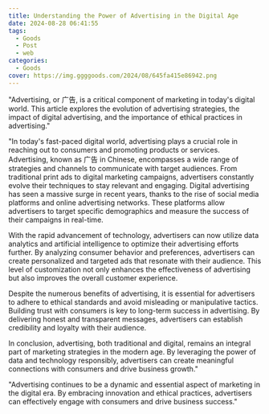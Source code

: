 ```yaml
---
title: Understanding the Power of Advertising in the Digital Age
date: 2024-08-28 06:41:55
tags:
  - Goods
  - Post
  - web
categories:
  - Goods
cover: https://img.ggggoods.com/2024/08/645fa415e86942.png
---
```


"Advertising, or 广告, is a critical component of marketing in today's digital world. This article explores the evolution of advertising strategies, the impact of digital advertising, and the importance of ethical practices in advertising."

"In today's fast-paced digital world, advertising plays a crucial role in reaching out to consumers and promoting products or services. Advertising, known as 广告 in Chinese, encompasses a wide range of strategies and channels to communicate with target audiences. From traditional print ads to digital marketing campaigns, advertisers constantly evolve their techniques to stay relevant and engaging. Digital advertising has seen a massive surge in recent years, thanks to the rise of social media platforms and online advertising networks. These platforms allow advertisers to target specific demographics and measure the success of their campaigns in real-time.

With the rapid advancement of technology, advertisers can now utilize data analytics and artificial intelligence to optimize their advertising efforts further. By analyzing consumer behavior and preferences, advertisers can create personalized and targeted ads that resonate with their audience. This level of customization not only enhances the effectiveness of advertising but also improves the overall customer experience.

Despite the numerous benefits of advertising, it is essential for advertisers to adhere to ethical standards and avoid misleading or manipulative tactics. Building trust with consumers is key to long-term success in advertising. By delivering honest and transparent messages, advertisers can establish credibility and loyalty with their audience.

In conclusion, advertising, both traditional and digital, remains an integral part of marketing strategies in the modern age. By leveraging the power of data and technology responsibly, advertisers can create meaningful connections with consumers and drive business growth."

"Advertising continues to be a dynamic and essential aspect of marketing in the digital era. By embracing innovation and ethical practices, advertisers can effectively engage with consumers and drive business success."
